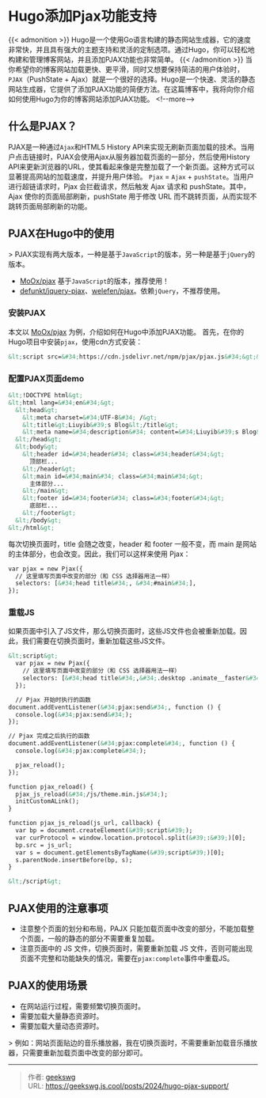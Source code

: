 # Hugo添加Pjax功能支持

{{&lt; admonition &gt;}}
Hugo是一个使用Go语言构建的静态网站生成器，它的速度非常快，并且具有强大的主题支持和灵活的定制选项。通过Hugo，你可以轻松地构建和管理博客网站，并且添加PJAX功能也非常简单。
{{&lt; /admonition &gt;}}
当你希望你的博客网站加载更快、更平滑，同时又想要保持简洁的用户体验时，`PJAX`（PushState &#43; Ajax）就是一个很好的选择。Hugo是一个快速、灵活的静态网站生成器，它提供了添加PJAX功能的简便方法。在这篇博客中，我将向你介绍如何使用Hugo为你的博客网站添加PJAX功能。
&lt;!--more--&gt;
## 什么是PJAX？
PJAX是一种通过`Ajax`和HTML5 History API来实现无刷新页面加载的技术。当用户点击链接时，PJAX会使用Ajax从服务器加载页面的一部分，然后使用History API来更新浏览器的URL，使其看起来像是完整加载了一个新页面。这种方式可以显著提高网站的加载速度，并提升用户体验。
`Pjax` = `Ajax` &#43; `pushState`。当用户进行超链请求时，Pjax 会拦截请求，然后触发 Ajax 请求和 pushState。其中，Ajax 使你的页面局部刷新，pushState 用于修改 URL 而不跳转页面，从而实现不跳转页面局部刷新的功能。
## PJAX在Hugo中的使用
&gt; PJAX实现有两大版本，一种是基于`JavaScript`的版本，另一种是基于`jQuery`的版本。

- [MoOx/pjax](https://github.com/MoOx/pjax) 基于`JavaScript`的版本，推荐使用！
- [defunkt/jquery-pjax](https://github.com/defunkt/jquery-pjax)、[welefen/pjax](https://github.com/welefen/pjax)。依赖`jQuery`，不推荐使用。

### 安装PJAX

本文以 [MoOx/pjax](https://github.com/MoOx/pjax) 为例，介绍如何在Hugo中添加PJAX功能。
首先，在你的Hugo项目中安装`pjax`，使用cdn方式安装：

```html
&lt;script src=&#34;https://cdn.jsdelivr.net/npm/pjax/pjax.js&#34;&gt;&lt;/script&gt;
```

### 配置PJAX页面demo

```html
&lt;!DOCTYPE html&gt;
&lt;html lang=&#34;en&#34;&gt;
  &lt;head&gt;
    &lt;meta charset=&#34;UTF-8&#34; /&gt;
    &lt;title&gt;Liuyib&#39;s Blog&lt;/title&gt;
    &lt;meta name=&#34;description&#34; content=&#34;Liuyib&#39;s Blog&#34; /&gt;
  &lt;/head&gt;
  &lt;body&gt;
    &lt;header id=&#34;header&#34; class=&#34;header&#34;&gt;
      顶部栏...
    &lt;/header&gt;
    &lt;main id=&#34;main&#34; class=&#34;main&#34;&gt;
      主体部分...
    &lt;/main&gt;
    &lt;footer id=&#34;footer&#34; class=&#34;footer&#34;&gt;
      底部栏...
    &lt;/footer&gt;
  &lt;/body&gt;
&lt;/html&gt;
```

每次切换页面时，title 会随之改变，header 和 footer 一般不变，而 main 是网站的主体部分，也会改变。因此，我们可以这样来使用 Pjax：

```html
var pjax = new Pjax({
  // 这里填写页面中改变的部分（和 CSS 选择器用法一样）
  selectors: [&#34;head title&#34;, &#34;#main&#34;],
});
```

### 重载JS

如果页面中引入了JS文件，那么切换页面时，这些JS文件也会被重新加载。因此，我们需要在切换页面时，重新加载这些JS文件。

```html
&lt;script&gt;
  var pjax = new Pjax({
    // 这里填写页面中改变的部分（和 CSS 选择器用法一样）
    selectors: [&#34;head title&#34;,&#34;.desktop .animate__faster&#34;, &#34;.container&#34;],
  });

  // Pjax 开始时执行的函数
document.addEventListener(&#34;pjax:send&#34;, function () {
  console.log(&#34;pjax:send&#34;);
});

// Pjax 完成之后执行的函数
document.addEventListener(&#34;pjax:complete&#34;, function () {
  console.log(&#34;pjax:complete&#34;);

  pjax_reload();
});

function pjax_reload() {
  pjax_js_reload(&#34;/js/theme.min.js&#34;);
  initCustomALink();
}

function pjax_js_reload(js_url, callback) {
  var bp = document.createElement(&#39;script&#39;);
  var curProtocol = window.location.protocol.split(&#39;:&#39;)[0];
  bp.src = js_url;
  var s = document.getElementsByTagName(&#39;script&#39;)[0];
  s.parentNode.insertBefore(bp, s);
}

&lt;/script&gt;
```

## PJAX使用的注意事项

- 注意整个页面的划分和布局，PAJX 只能加载页面中改变的部分，不能加载整个页面，一般的静态的部分不需要重复加载。
- 注意页面中的 JS 文件，切换页面时，需要重新加载 JS 文件，否则可能出现页面不完整和功能缺失的情况，需要在`pjax:complete`事件中重载JS。

## PJAX的使用场景
- 在网站运行过程，需要频繁切换页面时。
- 需要加载大量静态资源时。
- 需要加载大量动态资源时。

&gt; 例如：网站页面贴边的音乐播放器，我在切换页面时，不需要重新加载音乐播放器，只需要重新加载页面中改变的部分即可。


---

> 作者: [geekswg](https://github.com/geekswg)  
> URL: https://geekswg.js.cool/posts/2024/hugo-pjax-support/  

